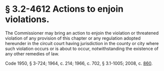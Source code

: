 # § 3.2-4612 Actions to enjoin violations.

<p>The Commissioner may bring an action to enjoin the violation or threatened violation of any provision of this chapter or any regulation adopted hereunder in the circuit court having jurisdiction in the county or city where such violation occurs or is about to occur, notwithstanding the existence of any other remedies of law.</p><p>Code 1950, § 3-724; 1964, c. 214; 1966, c. 702, § 3.1-1005; 2008, c. <a href='http://lis.virginia.gov/cgi-bin/legp604.exe?081+ful+CHAP0860'>860</a>.</p>